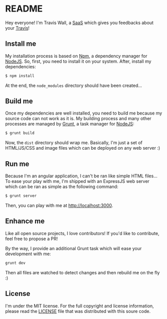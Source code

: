 # README

Hey everyone! I'm Travis Wall, a [SaaS](http://en.wikipedia.org/wiki/Software_as_a_service) which gives you feedbacks
about your [Travis](https://travis-ci.org/)!

## Install me

My installation process is based on [Npm](https://npmjs.org/), a dependency manager for [NodeJS](http://nodejs.org).
So, first, you need to install it on your system. After, install my dependencies:

``` bash
$ npm install
```

At the end, the `node_modules` directory should have been created...

## Build me

Once my dependencies are well installed, you need to build me because my source code can not work as it is. My building
process and many other processes are managed by [Grunt](http://gruntjs.com/), a task manager for
[NodeJS](http://nodejs.org):

``` bash
$ grunt build
```

Now, the `dist` directory should wrap me. Basically, I'm just a set of HTML/JS/CSS and image files which can be
deployed on any web server :)

## Run me

Because I'm an angular application, I can't be ran like simple HTML files... To ease your play with me, I'm shipped
with an ExpressJS web server which can be ran as simple as the following command:

``` bash
$ grunt server
```

Then, you can play with me at [http://localhost:3000](http://localhost:3000).

## Enhance me

Like all open source projects, I love contributors! If you'd like to contribute, feel free to propose a PR!

By the way, I provide an additional Grunt task which will ease your development with me:

``` bash
grunt dev
```

Then all files are watched to detect changes and then rebuild me on the fly :)

## License

I'm under the MIT license. For the full copyright and license information, please read the
[LICENSE](https://github.com/egeloen/travis-wall/blob/master/LICENSE) file that was distributed with this soure code.
